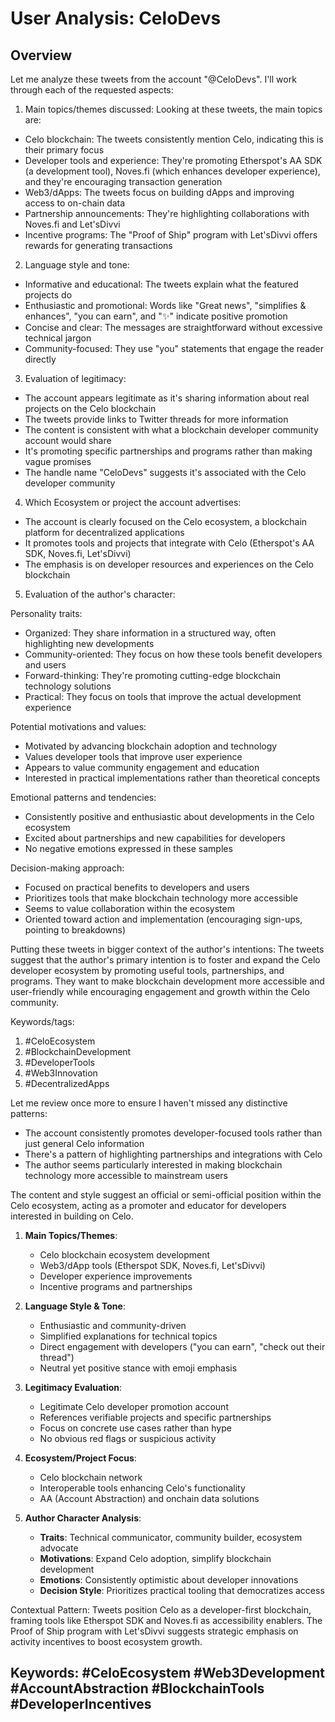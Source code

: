 # User Analysis: CeloDevs

## Overview

<think>
Let me analyze these tweets from the account "@CeloDevs". I'll work through each of the requested aspects:

1. Main topics/themes discussed:
Looking at these tweets, the main topics are:
- Celo blockchain: The tweets consistently mention Celo, indicating this is their primary focus
- Developer tools and experience: They're promoting Etherspot's AA SDK (a development tool), Noves.fi (which enhances developer experience), and they're encouraging transaction generation
- Web3/dApps: The tweets focus on building dApps and improving access to on-chain data
- Partnership announcements: They're highlighting collaborations with Noves.fi and Let'sDivvi
- Incentive programs: The "Proof of Ship" program with Let'sDivvi offers rewards for generating transactions

2. Language style and tone:
- Informative and educational: The tweets explain what the featured projects do
- Enthusiastic and promotional: Words like "Great news", "simplifies & enhances", "you can earn", and "✨" indicate positive promotion
- Concise and clear: The messages are straightforward without excessive technical jargon
- Community-focused: They use "you" statements that engage the reader directly

3. Evaluation of legitimacy:
- The account appears legitimate as it's sharing information about real projects on the Celo blockchain
- The tweets provide links to Twitter threads for more information
- The content is consistent with what a blockchain developer community account would share
- It's promoting specific partnerships and programs rather than making vague promises
- The handle name "CeloDevs" suggests it's associated with the Celo developer community

4. Which Ecosystem or project the account advertises:
- The account is clearly focused on the Celo ecosystem, a blockchain platform for decentralized applications
- It promotes tools and projects that integrate with Celo (Etherspot's AA SDK, Noves.fi, Let'sDivvi)
- The emphasis is on developer resources and experiences on the Celo blockchain

5. Evaluation of the author's character:

Personality traits:
- Organized: They share information in a structured way, often highlighting new developments
- Community-oriented: They focus on how these tools benefit developers and users
- Forward-thinking: They're promoting cutting-edge blockchain technology solutions
- Practical: They focus on tools that improve the actual development experience

Potential motivations and values:
- Motivated by advancing blockchain adoption and technology
- Values developer tools that improve user experience
- Appears to value community engagement and education
- Interested in practical implementations rather than theoretical concepts

Emotional patterns and tendencies:
- Consistently positive and enthusiastic about developments in the Celo ecosystem
- Excited about partnerships and new capabilities for developers
- No negative emotions expressed in these samples

Decision-making approach:
- Focused on practical benefits to developers and users
- Prioritizes tools that make blockchain technology more accessible
- Seems to value collaboration within the ecosystem
- Oriented toward action and implementation (encouraging sign-ups, pointing to breakdowns)

Putting these tweets in bigger context of the author's intentions:
The tweets suggest that the author's primary intention is to foster and expand the Celo developer ecosystem by promoting useful tools, partnerships, and programs. They want to make blockchain development more accessible and user-friendly while encouraging engagement and growth within the Celo community.

Keywords/tags:
1. #CeloEcosystem
2. #BlockchainDevelopment
3. #DeveloperTools
4. #Web3Innovation
5. #DecentralizedApps

Let me review once more to ensure I haven't missed any distinctive patterns:
- The account consistently promotes developer-focused tools rather than just general Celo information
- There's a pattern of highlighting partnerships and integrations with Celo
- The author seems particularly interested in making blockchain technology more accessible to mainstream users

The content and style suggest an official or semi-official position within the Celo ecosystem, acting as a promoter and educator for developers interested in building on Celo.
</think>

1. **Main Topics/Themes**:
   - Celo blockchain ecosystem development
   - Web3/dApp tools (Etherspot SDK, Noves.fi, Let'sDivvi)
   - Developer experience improvements
   - Incentive programs and partnerships

2. **Language Style & Tone**:
   - Enthusiastic and community-driven
   - Simplified explanations for technical topics
   - Direct engagement with developers ("you can earn", "check out their thread")
   - Neutral yet positive stance with emoji emphasis

3. **Legitimacy Evaluation**:
   - Legitimate Celo developer promotion account
   - References verifiable projects and specific partnerships
   - Focus on concrete use cases rather than hype
   - No obvious red flags or suspicious activity

4. **Ecosystem/Project Focus**:
   - Celo blockchain network
   - Interoperable tools enhancing Celo's functionality
   - AA (Account Abstraction) and onchain data solutions

5. **Author Character Analysis**:
   - **Traits**: Technical communicator, community builder, ecosystem advocate
   - **Motivations**: Expand Celo adoption, simplify blockchain development
   - **Emotions**: Consistently optimistic about developer innovations
   - **Decision Style**: Prioritizes practical tooling that democratizes access

Contextual Pattern: 
Tweets position Celo as a developer-first blockchain, framing tools like Etherspot SDK and Noves.fi as accessibility enablers. The Proof of Ship program with Let'sDivvi suggests strategic emphasis on activity incentives to boost ecosystem growth.

**Keywords**: #CeloEcosystem #Web3Development #AccountAbstraction #BlockchainTools #DeveloperIncentives
---
